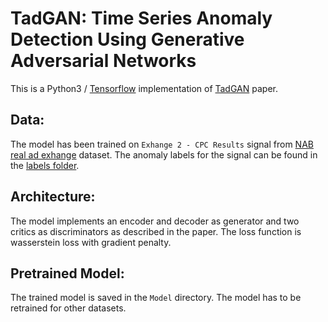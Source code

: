 # TadGAN: Time Series Anomaly Detection Using Generative Adversarial Networks

This is a Python3 / [Tensorflow](https://www.tensorflow.org/) implementation 
of [TadGAN](https://arxiv.org/abs/2009.07769) paper.

## Data:

The model has been trained on `Exhange 2 - CPC Results` signal from [NAB real ad exhange](https://github.com/numenta/NAB/tree/master/data/realAdExchange) dataset. The anomaly labels for the signal can be found in the [labels folder](https://github.com/numenta/NAB/tree/master/labels).

## Architecture:

The model implements an encoder and decoder as generator and two critics as discriminators as described in the paper. The loss function is wasserstein loss with gradient penalty.

## Pretrained Model:

The trained model is saved in the `Model` directory. The model has to be retrained for other datasets.